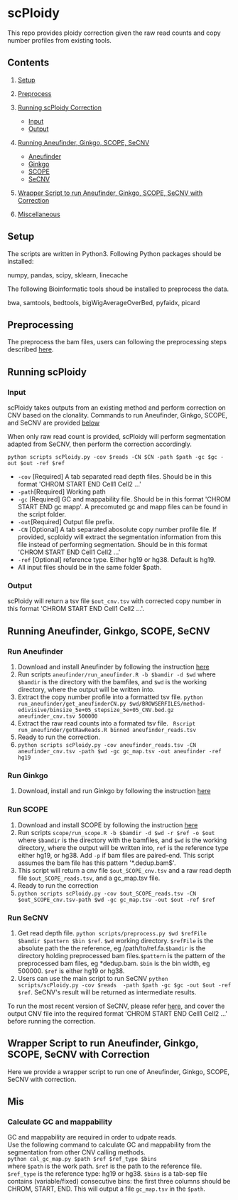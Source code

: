 # scPloidy
This repo provides ploidy correction given the raw read counts and copy number profiles from existing tools.

## Contents
1. [Setup](#setup)
2. [Preprocess](#pre)
3. [Running scPloidy Correction](#runscploidy)
	- [Input](#input)
	- [Output](#output)

4. [Running Aneufinder, Ginkgo, SCOPE, SeCNV](#runothers)
   - [Aneufinder](#aneufinder)
   - [Ginkgo](#ginkgo)
   - [SCOPE](#scope)
   - [SeCNV](#secnv)
5. [Wrapper Script to run Aneufinder, Ginkgo, SCOPE, SeCNV with Correction](#wrapper)
6. [Miscellaneous](#mis)

<a name="setup"></a>
## Setup

The scripts are written in Python3. Following Python packages should be installed:

numpy, pandas, scipy, sklearn, linecache

The following Bioinformatic tools shoud be installed to preprocess the data. 

bwa, samtools, bedtools, bigWigAverageOverBed, pyfaidx, picard
<a name="pre"></a>
## Preprocessing
The preprocess the bam files, users can following the preprocessing steps described [here](https://github.com/deepomicslab/SeCNV).
<a name="runscploidy"></a>
## Running scPloidy

<a name="input"></a>
### Input
scPloidy takes outputs from an existing method and perform correction on CNV based on the clonality. Commands to run Aneufinder, Ginkgo, SCOPE, and SeCNV are provided [below](#runothers) 

When only raw read count is provided, scPloidy will perform segmentation adapted from SeCNV, then perform the correction accordingly. 

`python scripts scPloidy.py -cov $reads -CN $CN -path $path -gc $gc -out $out -ref $ref`
- `-cov` [Required] A tab separated read depth files. Should be in this format 'CHROM START END Cell1 Cell2 ...'
- `-path`[Required] Working path
- `-gc` [Required] GC and mappability file. Should be in this format 'CHROM START END gc mapp'. A precomuted gc and mapp files can be found in the script folder.
- `-out`[Required] Output file prefix.
- `-CN` [Optional] A tab separated abosolute copy number profile file. If provided, scploidy will extract the segmentation information from this file instead of performing segmentation. Should be in this format 'CHROM START END Cell1 Cell2 ...'
- `-ref` [Optional] reference type. Either hg19 or hg38. Default is hg19. 
- All input files should be in the same folder $path. 

<a name="output"></a>
### Output
scPloidy will return a tsv file `$out_cnv.tsv` with corrected copy number in this format 'CHROM START END Cell1 Cell2 ...'.

<a name="runothers"></a>
## Running Aneufinder, Ginkgo, SCOPE, SeCNV
<a name="aneufinder"></a>
### Run Aneufinder
1. Download and install Aneufinder by following the instruction [here](https://github.com/ataudt/aneufinder)
2. Run scripts `aneufinder/run_aneufinder.R -b $bamdir -d $wd` where `$bamdir` is the directory with the bamfiles, and `$wd` is the working directory, where the output will be written into.
3. Extract the copy number profile into a formatted tsv file. `python run_aneufinder/get_aneufinderCN.py $wd/BROWSERFILES/method-edivisive/binsize_5e+05_stepsize_5e+05_CNV.bed.gz aneufinder_cnv.tsv 500000`
4. Extract the raw read counts into a formated tsv file. `
Rscript run_aneufinder/getRawReads.R binned aneufinder_reads.tsv`
5. Ready to run the correction.
6. `python scripts scPloidy.py -cov aneufinder_reads.tsv -CN aneufinder_cnv.tsv -path $wd -gc gc_map.tsv -out aneufinder -ref hg19`
<a name="ginkgo"></a>
### Run Ginkgo
<a name="scope"></a>
1. Download, install and run Ginkgo by following the instruction [here](https://github.com/compbiofan/SingleCellCNABenchmark#ginkgo)
### Run SCOPE
1. Download and install SCOPE by following the instruction [here]([https://github.com/ataudt/aneufinder](https://github.com/rujinwang/SCOPE/tree/master))
2. Run scripts `scope/run_scope.R -b $bamdir -d $wd -r $ref -o $out ` where `$bamdir` is the directory with the bamfiles, and `$wd` is the working directory, where the output will be written into, `ref` is the reference type either hg19, or hg38. Add `-p` if bam files are paired-end. This script assumes the bam file has this pattern '\*.dedup.bam$'.
3. This script will return a cnv file `$out_SCOPE_cnv.tsv` and a raw read depth file `$out_SCOPE_reads.tsv`, and a gc_map.tsv file.
4. Ready to run the correction
5.  `python scripts scPloidy.py -cov $out_SCOPE_reads.tsv -CN $out_SCOPE_cnv.tsv-path $wd -gc gc_map.tsv -out $out -ref $ref`
<a name="secnv"></a>
### Run SeCNV
1. Get read depth file. `python scripts/preprocess.py $wd $refFile $bamdir $pattern $bin $ref`. `$wd` working directory. `$refFile` is the absolute path the the reference, eg /path/to/ref.fa.`$bamdir` is the directory holding preprocessed bam files.`$pattern` is the pattern of the preprocessed bam files, eg \*dedup.bam. `$bin` is the bin width, eg 500000. `$ref` is either hg19 or hg38. 
2. Users can use the main script to run SeCNV `python scripts/scPloidy.py -cov $reads  -path $path -gc $gc -out $out -ref $ref`. SeCNV's result will be returned as intermediate results. 

To run the most recent version of SeCNV, please refer [here](https://github.com/deepomicslab/SeCNV), and cover the output CNV file into the required format 'CHROM START END Cell1 Cell2 ...' before running the correction. 

<a name="wrapper"></a>
## Wrapper Script to run Aneufinder, Ginkgo, SCOPE, SeCNV with Correction
Here we provide a wrapper script to run one of  Aneufinder, Ginkgo, SCOPE, SeCNV with correction. 

<a name="mis"></a>
## Mis
### Calculate GC and mappability
GC and mappability are required in order to udpate reads.</br>
Use the following command to calculate GC and mappability from the segmentation from other CNV calling methods. </br>
`python cal_gc_map.py $path $ref $ref_type $bins` </br>
where `$path` is the work path. `$ref` is the path to the reference file. `$ref_type` is the reference type: hg19 or hg38. `$bins` is a tab-sep file contains (variable/fixed) consecutive bins: the first three columns should be CHROM, START, END. This will output a file `gc_map.tsv` in the `$path`. 

